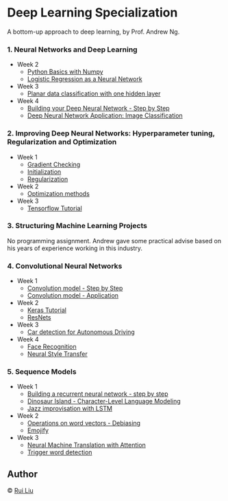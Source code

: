 # Deep Learning Specialization
A bottom-up approach to deep learning, by Prof. Andrew Ng.

### 1. Neural Networks and Deep Learning
- Week 2
	- [Python Basics with Numpy](https://github.com/rliu054/coursera-deep-learning/tree/master/Neural%20Networks%20and%20Deep%20Learning/week_2/Python%20Basics%20with%20Numpy)
	- [Logistic Regression as a Neural Network](https://github.com/rliu054/coursera-deep-learning/tree/master/Neural%20Networks%20and%20Deep%20Learning/week_2/Logistic%20Regression%20as%20a%20Neural%20Network)
- Week 3
	- [Planar data classification with one hidden layer](https://github.com/rliu054/coursera-deep-learning/tree/master/Neural%20Networks%20and%20Deep%20Learning/week_3/Planar%20data%20classification%20with%20one%20hidden%20layer)
- Week 4
	- [Building your Deep Neural Network - Step by Step](https://github.com/rliu054/coursera-deep-learning/tree/master/Neural%20Networks%20and%20Deep%20Learning/week_4/Building%20your%20Deep%20Neural%20Network%20-%20Step%20by%20Step)
	- [Deep Neural Network Application: Image Classification](https://github.com/rliu054/coursera-deep-learning/tree/master/Neural%20Networks%20and%20Deep%20Learning/week_4/Deep%20Neural%20Network%20Application:%20Image%20Classification)

### 2. Improving Deep Neural Networks: Hyperparameter tuning, Regularization and Optimization
- Week 1
	- [Gradient Checking](https://github.com/rliu054/coursera-deep-learning/tree/master/Improving%20Deep%20Neural%20Networks/week_1/Gradient%20Checking)
	- [Initialization](https://github.com/rliu054/coursera-deep-learning/tree/master/Improving%20Deep%20Neural%20Networks/week_1/Initialization)
	- [Regularization](https://github.com/rliu054/coursera-deep-learning/tree/master/Improving%20Deep%20Neural%20Networks/week_1/Regularization)
- Week 2
	- [Optimization methods](https://github.com/rliu054/coursera-deep-learning/tree/master/Improving%20Deep%20Neural%20Networks/week_2)
- Week 3
	- [Tensorflow Tutorial](https://github.com/rliu054/coursera-deep-learning/tree/master/Improving%20Deep%20Neural%20Networks/week_3)

### 3. Structuring Machine Learning Projects
No programming assignment. Andrew gave some practical advise based on his years of experience working in this industry.

### 4. Convolutional Neural Networks
- Week 1
	- [Convolution model - Step by Step](https://github.com/rliu054/coursera-deep-learning/blob/master/Convolutional%20Neural%20Networks/week_1/Convolution%20model%20-%20Step%20by%20Step%20-%20v2.ipynb)
	- [Convolution model - Application ](https://github.com/rliu054/coursera-deep-learning/blob/master/Convolutional%20Neural%20Networks/week_1/Convolution%20model%20-%20Application%20-%20v1.ipynb)
- Week 2
	- [Keras Tutorial](https://github.com/rliu054/coursera-deep-learning/tree/master/Convolutional%20Neural%20Networks/week_2/KerasTutorial)
	- [ResNets](https://github.com/rliu054/coursera-deep-learning/tree/master/Convolutional%20Neural%20Networks/week_2/ResNets)
- Week 3
	- [Car detection for Autonomous Driving](https://github.com/rliu054/coursera-deep-learning/tree/master/Convolutional%20Neural%20Networks/week_3/Car%20detection%20for%20Autonomous%20Driving)
- Week 4
	- [Face Recognition](https://github.com/rliu054/coursera-deep-learning/tree/master/Convolutional%20Neural%20Networks/week_4/Face%20Recognition)
	- [Neural Style Transfer](https://github.com/rliu054/coursera-deep-learning/tree/master/Convolutional%20Neural%20Networks/week_4/Neural%20Style%20Transfer)

### 5. Sequence Models
- Week 1
	- [Building a recurrent neural network - step by step](https://github.com/rliu054/coursera-deep-learning/tree/master/Sequence%20Models/week_1/Building%20a%20Recurrent%20Neural%20Network%20-%20Step%20by%20Step)
	- [Dinosaur Island - Character-Level Language Modeling](https://github.com/rliu054/coursera-deep-learning/tree/master/Sequence%20Models/week_1/Dinosaur%20Island%20--%20Character-level%20language%20model)
	- [Jazz improvisation with LSTM](https://github.com/rliu054/coursera-deep-learning/tree/master/Sequence%20Models/week_1/Dinosaur%20Island%20--%20Character-level%20language%20model)
- Week 2
	- [Operations on word vectors - Debiasing](https://github.com/rliu054/coursera-deep-learning/tree/master/Sequence%20Models/week_2/Word%20Vector%20Representation)
	- [Emojify](https://github.com/rliu054/coursera-deep-learning/tree/master/Sequence%20Models/week_2/Emojify)
- Week 3
	- [Neural Machine Translation with Attention](https://github.com/rliu054/coursera-deep-learning/tree/master/Sequence%20Models/week_3/Machine%20Translation)
	- [Trigger word detection](https://github.com/rliu054/coursera-deep-learning/tree/master/Sequence%20Models/week_3/Trigger%20word%20detection)

## Author
&copy; [Rui Liu](http://ruiliu.me)